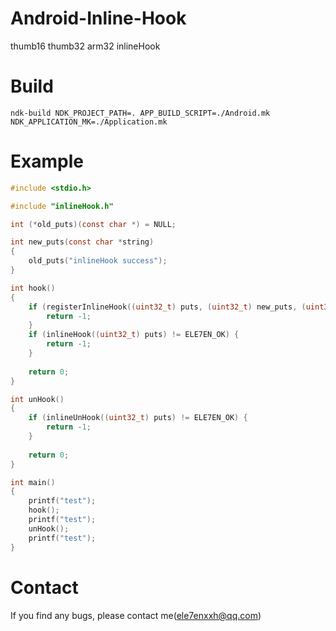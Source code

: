 # Android-Inline-Hook
thumb16 thumb32 arm32 inlineHook

# Build
```ndk-build NDK_PROJECT_PATH=. APP_BUILD_SCRIPT=./Android.mk NDK_APPLICATION_MK=./Application.mk```

# Example
```C
#include <stdio.h>

#include "inlineHook.h"

int (*old_puts)(const char *) = NULL;

int new_puts(const char *string)
{
	old_puts("inlineHook success");
}

int hook()
{
	if (registerInlineHook((uint32_t) puts, (uint32_t) new_puts, (uint32_t **) &old_puts) != ELE7EN_OK) {
		return -1;
	}
	if (inlineHook((uint32_t) puts) != ELE7EN_OK) {
		return -1;
	}
	
	return 0;
}

int unHook()
{
	if (inlineUnHook((uint32_t) puts) != ELE7EN_OK) {
		return -1;
	}
	
	return 0;
}

int main()
{
	printf("test");
	hook();
	printf("test");
	unHook();
	printf("test");
}

```

# Contact
If you find any bugs, please contact me(ele7enxxh@qq.com)
